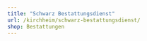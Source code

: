 ```yaml
---
title: "Schwarz Bestattungsdienst"
url: /kirchheim/schwarz-bestattungsdienst/
shop: Bestattungen
---
```

